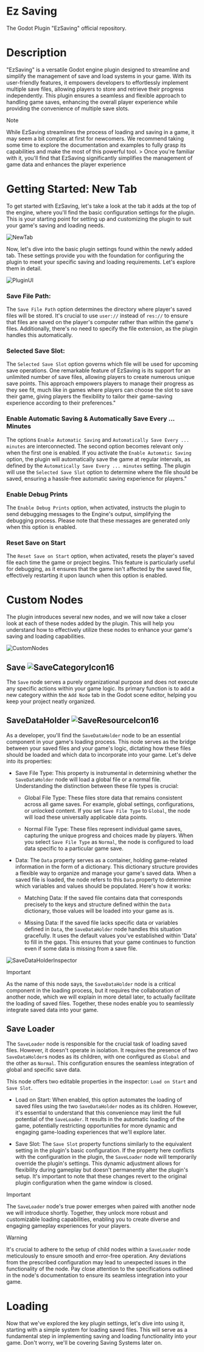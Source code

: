 # Ez Saving
The Godot Plugin "EzSaving" official repository.

# Description
"EzSaving" is a versatile Godot engine plugin designed to streamline and simplify the management of save and load systems in your game. With its user-friendly features, it empowers developers to effortlessly implement multiple save files, allowing players to store and retrieve their progress independently. This plugin ensures a seamless and flexible approach to handling game saves, enhancing the overall player experience while providing the convenience of multiple save slots.

> [!NOTE]
> While EzSaving streamlines the process of loading and saving in a game, it may seem a bit complex at first for newcomers. We recommend taking some time to explore the documentation and examples to fully grasp its capabilities and make the most of this powerful tool. > Once you're familiar with it, you'll find that EzSaving significantly simplifies the management of game data and enhances the player experience

# Getting Started: New Tab
To get started with EzSaving, let's take a look at the tab it adds at the top of the engine, where you'll find the basic configuration settings for the plugin. This is your starting point for setting up and customizing the plugin to suit your game's saving and loading needs.

![NewTab](https://github.com/LucasBr003/ez-saving/assets/94023123/6f44cb34-3df8-426c-b901-08476ffc679b)

Now, let's dive into the basic plugin settings found within the newly added tab. These settings provide you with the foundation for configuring the plugin to meet your specific saving and loading requirements. Let's explore them in detail.

![PluginUI](https://github.com/LucasBr003/ez-saving/assets/94023123/bd089e5f-dbbb-4eb8-9e60-8b7e4ca8b9ae)

### Save File Path:
The `Save File Path` option determines the directory where player's saved files will be stored. It's crucial to use `user://` instead of `res://` to ensure that files are saved on the player's computer rather than within the game's files. Additionally, there's no need to specify the file extension, as the plugin handles this automatically.

### Selected Save Slot:
The `Selected Save Slot` option governs which file will be used for upcoming save operations. One remarkable feature of EzSaving is its support for an unlimited number of save files, allowing players to create numerous unique save points. This approach empowers players to manage their progress as they see fit, much like in games where players can choose the slot to save their game, giving players the flexibility to tailor their game-saving experience according to their preferences."

### Enable Automatic Saving & Automatically Save Every ... Minutes
The options `Enable Automatic Saving` and `Automatically Save Every ... minutes` are interconnected. The second option becomes relevant only when the first one is enabled. If you activate the `Enable Automatic Saving` option, the plugin will automatically save the game at regular intervals, as defined by the `Automatically Save Every ... minutes` setting. The plugin will use the `Selected Save Slot` option to determine where the file should be saved, ensuring a hassle-free automatic saving experience for players."

### Enable Debug Prints
The `Enable Debug Prints` option, when activated, instructs the plugin to send debugging messages to the Engine's output, simplifying the debugging process. Please note that these messages are generated only when this option is enabled.

### Reset Save on Start
The `Reset Save on Start` option, when activated, resets the player's saved file each time the game or project begins. This feature is particularly useful for debugging, as it ensures that the game isn't affected by the saved file, effectively restarting it upon launch when this option is enabled.

# Custom Nodes
The plugin introduces several new nodes, and we will now take a closer look at each of these nodes added by the plugin. This will help you understand how to effectively utilize these nodes to enhance your game's saving and loading capabilities.

![CustomNodes](https://github.com/LucasBr003/ez-saving/assets/94023123/a60294d9-609a-4a4f-b2e2-4332ce499b55)

## Save ![SaveCategoryIcon16](https://github.com/LucasBr003/ez-saving/assets/94023123/06922a97-77a0-4f08-a36b-3707c0951619)
The `Save` node serves a purely organizational purpose and does not execute any specific actions within your game logic. Its primary function is to add a new category within the `Add Node` tab in the Godot scene editor, helping you keep your project neatly organized.

## SaveDataHolder ![SaveResourceIcon16](https://github.com/LucasBr003/ez-saving/assets/94023123/ccb0ce3d-fba6-4514-84a5-789f4b057d1d)
As a developer, you'll find the `SaveDataHolder` node to be an essential component in your game's loading process. This node serves as the bridge between your saved files and your game's logic, dictating how these files should be loaded and which data to incorporate into your game. Let's delve into its properties:

+ Save File Type: This property is instrumental in determining whether the `SaveDataHolder` node will load a global file or a normal file. Understanding the distinction between these file types is crucial:

  - Global File Type: These files store data that remains consistent across all game saves. For example, global settings, configurations, or unlocked content. If you set `Save File Type` to `Global`, the node will load these universally applicable data points.

  - Normal File Type: These files represent individual game saves, capturing the unique progress and choices made by players. When you select `Save File Type` as `Normal`, the node is configured to load data specific to a particular game save.

+ Data: The `Data` property serves as a container, holding game-related information in the form of a dictionary. This dictionary structure provides a flexible way to organize and manage your game's saved data. When a saved file is loaded, the node refers to this `Data` property to determine which variables and values should be populated. Here's how it works:

  - Matching Data: If the saved file contains data that corresponds precisely to the keys and structure defined within the `Data` dictionary, those values will be loaded into your game as is.

  - Missing Data: If the saved file lacks specific data or variables defined in `Data`, the `SaveDataHolder` node handles this situation gracefully. It uses the default values you've established within 'Data' to fill in the gaps. This ensures that your game continues to function even if some data is missing from a save file.
 
![SaveDataHolderInspector](https://github.com/LucasBr003/ez-saving/assets/94023123/6ad2181b-cdfb-4560-8619-e1b5ece882fb)

> [!IMPORTANT]
> As the name of this node says, the `SaveDataHolder` node is a critical component in the loading process, but it requires the collaboration of another node, which we will explain in more detail later, to actually facilitate the loading of saved files.
> Together, these nodes enable you to seamlessly integrate saved data into your game.

## Save Loader
The `SaveLoader` node is responsible for the crucial task of loading saved files. However, it doesn't operate in isolation. It requires the presence of two `SaveDataHolder`s nodes as its children, with one configured as `Global` and the other as `Normal`. This configuration ensures the seamless integration of global and specific save data.

This node offers two editable properties in the inspector: `Load on Start` and `Save Slot`.

+ Load on Start: When enabled, this option automates the loading of saved files using the two `SaveDataHolder` nodes as its children. However, it's essential to understand that this convenience may limit the full potential of the `SaveLoader`. It results in the automatic loading of the game, potentially restricting opportunities for more dynamic and engaging game-loading experiences that we'll explore later.

+ Save Slot: The `Save Slot` property functions similarly to the equivalent setting in the plugin's basic configuration. If the property here conflicts with the configuration in the plugin, the `SaveLoader` node will temporarily override the plugin's settings. This dynamic adjustment allows for flexibility during gameplay but doesn't permanently alter the plugin's setup. It's important to note that these changes revert to the original plugin configuration when the game window is closed.

> [!IMPORTANT]
> The `SaveLoader` node's true power emerges when paired with another node we will introduce shortly. Together, they unlock more robust and customizable loading capabilities, enabling you to create diverse and engaging gameplay experiences for your players.

> [!WARNING]
> It's crucial to adhere to the setup of child nodes within a `SaveLoader` node meticulously to ensure smooth and error-free operation. Any deviations from the prescribed configuration may lead to unexpected issues in the functionality of the node. Pay close attention to the specifications outlined in the node's documentation to ensure its seamless integration into your game.

# Loading
Now that we've explored the key plugin settings, let's dive into using it, starting with a simple system for loading saved files. This will serve as a fundamental step in implementing saving and loading functionality into your game. Don't worry, we'll be covering Saving Systems later on.
